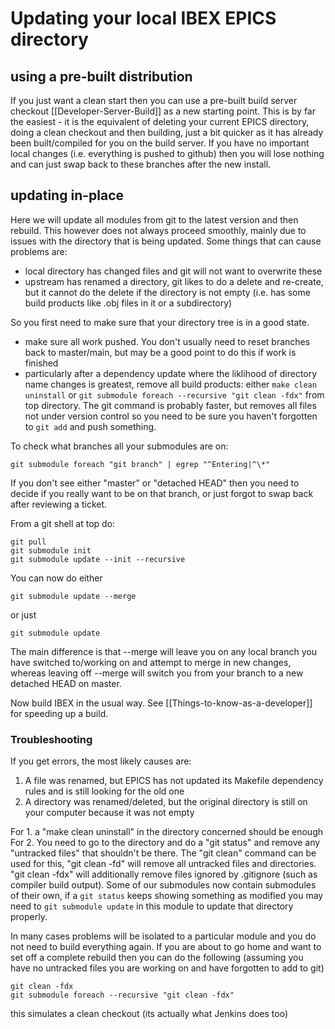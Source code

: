 # Updating your local IBEX EPICS directory

## using a pre-built distribution

If you just want a clean start then you can use a pre-built build server checkout [[Developer-Server-Build]] as a new starting point. This is by far the easiest - it is the equivalent of deleting your current EPICS directory, doing a clean checkout and then building, just a bit quicker as it has already been built/compiled for you on the build server. If you have no important local changes (i.e. everything is pushed to github) then you will lose nothing and can just swap back to these branches after the new install.

## updating in-place

Here we will update all modules from git to the latest version and then rebuild. This however does not always proceed smoothly, mainly due to issues with the directory that is being updated. Some things that can cause problems are:
- local directory has changed files and git will not want to overwrite these
- upstream has renamed a directory, git likes to do a delete and re-create, but it cannot do the delete if the directory is not empty (i.e. has some build products like .obj files in it or a subdirectory)

So you first need to make sure that your directory tree is in a good state.
- make sure all work pushed. You don't usually need to reset branches back to master/main, but may be a good point to do this if work is finished 
- particularly after a dependency update where the liklihood of directory name changes is greatest, remove all build products: either `make clean uninstall` or `git submodule foreach --recursive "git clean -fdx"` from top directory. The git command is probably faster, but removes all files not under version control so you need to be sure you haven't forgotten to `git add` and push something.   

To check what branches all your submodules are on:

    git submodule foreach "git branch" | egrep "^Entering|^\*"

If you don't see either "master" or "detached HEAD" then you need to decide if you really want to be on that branch, or just forgot to swap back after reviewing a ticket.

From a git shell at top do:

    git pull
    git submodule init
    git submodule update --init --recursive

You can now do either

    git submodule update --merge

or just

    git submodule update

The main difference is that --merge will leave you on any local branch you have switched to/working on and attempt to merge in new changes, whereas leaving off --merge will switch you from your branch to a new detached HEAD on master. 

Now build IBEX in the usual way. See [[Things-to-know-as-a-developer]] for speeding up a build.

### Troubleshooting

If you get errors, the most likely causes are:
1. A file was renamed, but EPICS has not updated its Makefile dependency rules and is still looking for the old one
2. A directory was renamed/deleted, but the original directory is still on your computer because it was not empty

For 1. a "make clean uninstall" in the directory concerned should be enough
For 2. You need to go to the directory and do a "git status" and remove any "untracked files" that shouldn't be there. The "git clean" command can be used for this, "git clean -fd" will remove all untracked files and directories. "git clean -fdx" will additionally remove files ignored by .gitignore (such as compiler build output). Some of our submodules now contain submodules of their own, if a `git status` keeps showing something as modified you may need to `git submodule update` in this module to update that directory properly.  

In many cases problems will be isolated to a particular module and you do not need to build everything again. If you are about to go home and want to set off a complete rebuild then you can do the following (assuming you have no untracked files you are working on and have forgotten to add to git)

    git clean -fdx
    git submodule foreach --recursive "git clean -fdx"

this simulates a clean checkout (its actually what Jenkins does too) 
   